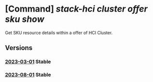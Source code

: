 # [Command] _stack-hci cluster offer sku show_

Get SKU resource details within a offer of HCI Cluster.

## Versions

### [2023-03-01](/Resources/mgmt-plane/L3N1YnNjcmlwdGlvbnMve30vcmVzb3VyY2Vncm91cHMve30vcHJvdmlkZXJzL21pY3Jvc29mdC5henVyZXN0YWNraGNpL2NsdXN0ZXJzL3t9L3B1Ymxpc2hlcnMve30vb2ZmZXJzL3t9L3NrdXMve30=/2023-03-01.xml) **Stable**

<!-- mgmt-plane /subscriptions/{}/resourcegroups/{}/providers/microsoft.azurestackhci/clusters/{}/publishers/{}/offers/{}/skus/{} 2023-03-01 -->

### [2023-08-01](/Resources/mgmt-plane/L3N1YnNjcmlwdGlvbnMve30vcmVzb3VyY2Vncm91cHMve30vcHJvdmlkZXJzL21pY3Jvc29mdC5henVyZXN0YWNraGNpL2NsdXN0ZXJzL3t9L3B1Ymxpc2hlcnMve30vb2ZmZXJzL3t9L3NrdXMve30=/2023-08-01.xml) **Stable**

<!-- mgmt-plane /subscriptions/{}/resourcegroups/{}/providers/microsoft.azurestackhci/clusters/{}/publishers/{}/offers/{}/skus/{} 2023-08-01 -->
